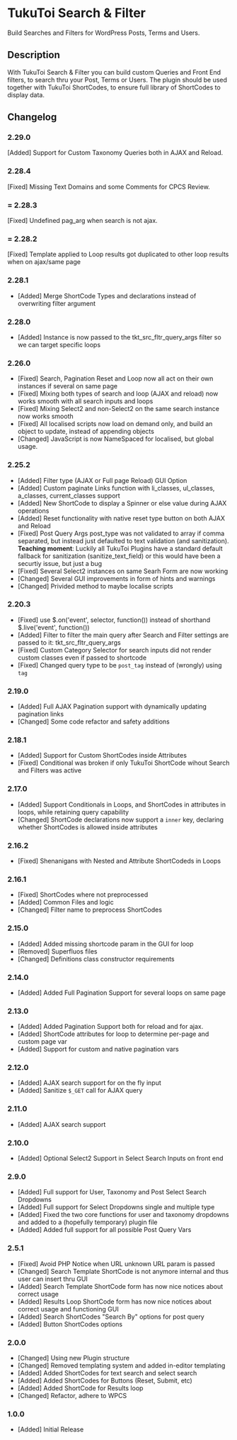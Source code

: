 # TukuToi Search & Filter

Build Searches and Filters for WordPress Posts, Terms and Users.

## Description

With TukuToi Search & Filter you can build custom Queries and Front End filters, to search thru your Post, Terms or Users.
The plugin should be used together with TukuToi ShortCodes, to ensure full library of ShortCodes to display data.

## Changelog 

### 2.29.0
[Added] Support for Custom Taxonomy Queries both in AJAX and Reload.

### 2.28.4
[Fixed] Missing Text Domains and some Comments for CPCS Review.

### = 2.28.3
[Fixed] Undefined pag_arg when search is not ajax.

### = 2.28.2
[Fixed] Template applied to Loop results got duplicated to other loop results when on ajax/same page

### 2.28.1
* [Added] Merge ShortCode Types and declarations instead of overwriting filter argument

### 2.28.0
* [Added] Instance is now passed to the tkt_src_fltr_query_args filter so we can target specific loops

### 2.26.0
* [Fixed] Search, Pagination Reset and Loop now all act on their own instances if several on same page
* [Fixed] Mixing both types of search and loop (AJAX and reload) now works smooth with all search inputs and loops
* [Fixed] Mixing Select2 and non-Select2 on the same search instance now works smooth
* [Fixed] All localised scripts now load on demand only, and build an object to update, instead of appending objects
* [Changed] JavaScript is now NameSpaced for localised, but global usage.

### 2.25.2
* [Added] Filter type (AJAX or Full page Reload) GUI Option
* [Added] Custom paginate Links function with li_classes, ul_classes, a_classes, current_classes support
* [Added] New ShortCode to display a Spinner or else value during AJAX operations
* [Added] Reset functionality with native reset type button on both AJAX and Reload
* [Fixed] Post Query Args post_type was not validated to array if comma separated, but instead just defaulted to text validation (and sanitization). **Teaching moment**: Luckily all TukuToi Plugins have a standard default fallback for sanitization (sanitize_text_field) or this would have been a securtiy issue, but just a bug
* [Fixed] Several Select2 instances on same Searh Form are now working
* [Changed] Several GUI improvements in form of hints and warnings
* [Changed] Privided method to maybe localise scripts

### 2.20.3
* [Fixed] use $.on('event', selector, function()) instead of shorthand $.live('event', function())
* [Added] Filter to filter the main query after Search and Filter settings are passed to it: tkt_src_fltr_query_args
* [Fixed] Custom Category Selector for search inputs did not render custom classes even if passed to shortcode
* [Fixed] Changed query type to be `post_tag` instead of (wrongly) using `tag`

### 2.19.0
* [Added] Full AJAX Pagination support with dynamically updating pagination links
* [Changed] Some code refactor and safety additions

### 2.18.1
* [Added] Support for Custom ShortCodes inside Attributes
* [Fixed] Conditional was broken if only TukuToi ShortCode wihout Search and Filters was active

### 2.17.0
* [Added] Support Conditionals in Loops, and ShortCodes in attributes in loops, while retaining query capability
* [Changed] ShortCode declarations now support a `inner` key, declaring whether ShortCodes is allowed inside attributes

### 2.16.2 
* [Fixed] Shenanigans with Nested and Attribute ShortCodeds in Loops

### 2.16.1
* [Fixed] ShortCodes where not preprocessed
* [Added] Common Files and logic
* [Changed] Filter name to preprocess ShortCodes

### 2.15.0 
* [Added] Added missing shortcode param in the GUI for loop
* [Removed] Superfluos files
* [Changed] Definitions class constructor requirements

### 2.14.0 
* [Added] Added Full Pagination Support for several loops on same page

### 2.13.0 
* [Added] Added Pagination Support both for reload and for ajax.
* [Added] ShortCode attributes for loop to determine per-page and custom page var 
* [Added] Support for custom and native pagination vars

### 2.12.0 
* [Added] AJAX search support for on the fly input
* [Added] Sanitize `$_GET` call for AJAX query

### 2.11.0 
* [Added] AJAX search support

### 2.10.0 
* [Added] Optional Select2 Support in Select Search Inputs on front end

### 2.9.0 
* [Added] Full support for User, Taxonomy and Post Select Search Dropdowns
* [Added] Full support for Select Dropdowns single and multiple type
* [Added] Fixed the two core functions for user and taxonomy dropdowns and added to a (hopefully temporary) plugin file
* [Added] Added full support for all possible Post Query Vars

### 2.5.1 
* [Fixed] Avoid PHP Notice when URL unknown URL param is passed
* [Changed] Search Template ShortCode is not anymore internal and thus user can insert thru GUI
* [Added] Search Template ShortCode form has now nice notices about correct usage
* [Added] Results Loop ShortCode form has now nice notices about correct usage and functioning GUI
* [Added] Search ShortCodes "Search By" options for post query
* [Added] Button ShortCodes options

### 2.0.0 
* [Changed] Using new Plugin structure
* [Changed] Removed templating system and added in-editor templating
* [Added] Added ShortCodes for text search and select search
* [Added] Added ShortCodes for Buttons (Reset, Submit, etc)
* [Added] Added ShortCode for Results loop
* [Changed] Refactor, adhere to WPCS

### 1.0.0 
* [Added] Initial Release
